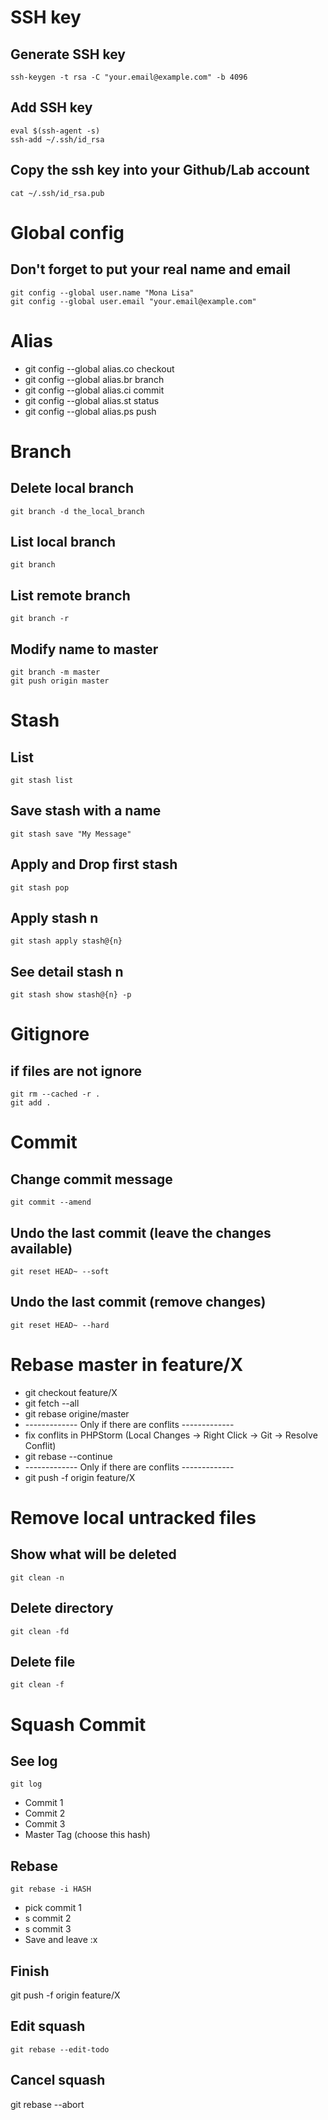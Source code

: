 # SSH key
## Generate SSH key
```ssh-keygen -t rsa -C "your.email@example.com" -b 4096```
## Add SSH key
```
eval $(ssh-agent -s)
ssh-add ~/.ssh/id_rsa
```
## Copy the ssh key into your Github/Lab account
```cat ~/.ssh/id_rsa.pub```
# Global config 
## Don't forget to put your real name and email 
```
git config --global user.name "Mona Lisa"
git config --global user.email "your.email@example.com"
```
# Alias
- git config --global alias.co checkout 
- git config --global alias.br branch 
- git config --global alias.ci commit 
- git config --global alias.st status 
- git config --global alias.ps push 
# Branch
## Delete local branch
```git branch -d the_local_branch```
## List local branch
```git branch```
## List remote branch
```git branch -r```
## Modify name to master
```
git branch -m master
git push origin master
```
# Stash
## List 
```git stash list```
## Save stash with a name
```git stash save "My Message"```
## Apply and Drop first stash
```git stash pop```
## Apply stash n
```git stash apply stash@{n}```
## See detail stash n
```git stash show stash@{n} -p```
# Gitignore
## if files are not ignore
```
git rm --cached -r .
git add .
```
# Commit
## Change commit message
```git commit --amend```
## Undo the last commit (leave the changes available)
```git reset HEAD~ --soft```
## Undo the last commit (remove changes)
```git reset HEAD~ --hard```
# Rebase master in feature/X
- git checkout feature/X
- git fetch --all
- git rebase origine/master
- ------------- Only if there are conflits -------------
- fix conflits in PHPStorm (Local Changes -> Right Click -> Git -> Resolve Conflit)
- git rebase --continue
- ------------- Only if there are conflits -------------
- git push -f origin feature/X
# Remove local untracked files 
## Show what will be deleted
```git clean -n```
## Delete directory
```git clean -fd```
## Delete file
```git clean -f```
# Squash Commit
## See log
```git log```
- Commit 1
- Commit 2
- Commit 3
- Master Tag (choose this hash)
## Rebase
```git rebase -i HASH```
- pick commit 1
- s commit 2
- s commit 3
- Save and leave :x
## Finish
git push -f origin feature/X
## Edit squash
```git rebase --edit-todo```
## Cancel squash
git rebase --abort

